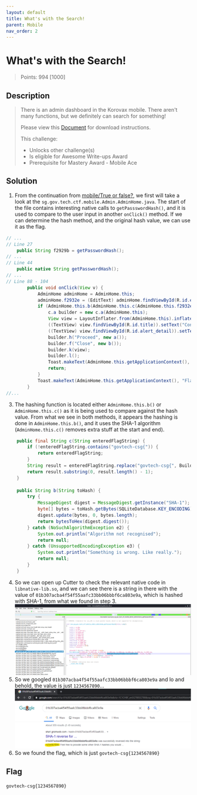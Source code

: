 ```yaml
---
layout: default
title: What's with the Search!
parent: Mobile
nav_order: 2
---
```

# What's with the Search!

> Points: 994 [1000]

## Description

> There is an admin dashboard in the Korovax mobile. There aren't many functions, but we definitely can search for something!
> 
> Please view this [Document](https://docs.google.com/document/d/1GrQ6znlN2Z0tu_uAPAs1qrn6by24I51mq8RIIHmFGDU/edit?usp=sharing) for download instructions.
> 
> This challenge:
> - Unlocks other challenge(s)
> - Is eligible for Awesome Write-ups Award
> - Prerequisite for Mastery Award - Mobile Ace

## Solution
1. From the continuation from [mobile/True or false?](../True%20or%20false/README.md), we first will take a look at the `sg.gov.tech.ctf.mobile.Admin.AdminHome.java`. The start of the file contains interesting native calls to `getPassswordHash()`, and it is used to compare to the user input in another `onClick()` method. If we can determine the hash method, and the original hash value, we can use it as the flag.
```java
// ...
// Line 27
    public String f2929b = getPasswordHash();
// ...
// Line 44
    public native String getPasswordHash();
// ...
// Line 88 - 104
        public void onClick(View v) {
            AdminHome adminHome = AdminHome.this;
            adminHome.f2932e = (EditText) adminHome.findViewById(R.id.editText_enteredFlag);
            if (AdminHome.this.b(AdminHome.this.c(AdminHome.this.f2932e.getText().toString())).equalsIgnoreCase(AdminHome.this.f2929b)) {
                c.a builder = new c.a(AdminHome.this);
                View view = LayoutInflater.from(AdminHome.this).inflate(R.layout.custom_alert, (ViewGroup) null);
                ((TextView) view.findViewById(R.id.title)).setText("Congrats!");
                ((TextView) view.findViewById(R.id.alert_detail)).setText("Add govtech-csg{} to what you found!");
                builder.h("Proceed", new a());
                builder.f("Close", new b());
                builder.k(view);
                builder.l();
                Toast.makeText(AdminHome.this.getApplicationContext(), "Flag is correct!", 0).show();
                return;
            }
            Toast.makeText(AdminHome.this.getApplicationContext(), "Flag is wrong!", 0).show();
        }
//...
```
3. The hashing function is located either `AdminHome.this.b()` or `AdminHome.this.c()` as it is being used to compare against the hash value. From what we see in both methods, it appears the hashing is done in `AdminHome.this.b()`, and it uses the SHA-1 algorithm (`AdminHome.this.c()` removes extra stuff at the start and end).
```java
    public final String c(String enteredFlagString) {
        if (!enteredFlagString.contains("govtech-csg{")) {
            return enteredFlagString;
        }
        String result = enteredFlagString.replace("govtech-csg{", BuildConfig.FLAVOR);
        return result.substring(0, result.length() - 1);
    }

    public String b(String toHash) {
        try {
            MessageDigest digest = MessageDigest.getInstance("SHA-1");
            byte[] bytes = toHash.getBytes(SQLiteDatabase.KEY_ENCODING);
            digest.update(bytes, 0, bytes.length);
            return bytesToHex(digest.digest());
        } catch (NoSuchAlgorithmException e2) {
            System.out.println("Algorithm not recognised");
            return null;
        } catch (UnsupportedEncodingException e3) {
            System.out.println("Something is wrong. Like really.");
            return null;
        }
    }
```
4. So we can open up Cutter to check the relevant native code in `libnative-lib.so`, and we can see there is a string in there with the value of `01b307acba4f54f55aafc33bb06bbbf6ca803e9a`, which is hashed with SHA-1, from what we found in step 3.
![Cutter](cutter.png)
5. So we googled `01b307acba4f54f55aafc33bb06bbbf6ca803e9a` and lo and behold, the value is just `1234567890`...
![Google](google.png)
6. So we found the flag, which is just `govtech-csg{1234567890}`

## Flag
`govtech-csg{1234567890}`